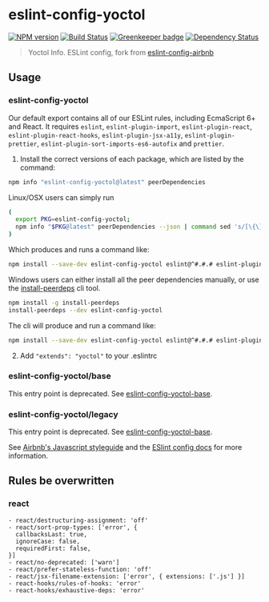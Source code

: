 # eslint-config-yoctol

[![NPM version][npm-image]][npm-url]
[![Build Status][travis-image]][travis-url]
[![Greenkeeper badge](https://badges.greenkeeper.io/Yoctol/eslint-config-yoctol.svg)](https://greenkeeper.io/)
[![Dependency Status][david_img]][david_site]

> Yoctol Info. ESLint config, fork from [eslint-config-airbnb](https://github.com/airbnb/javascript/tree/master/packages/eslint-config-airbnb)

## Usage

### eslint-config-yoctol

Our default export contains all of our ESLint rules, including EcmaScript 6+
and React. It requires `eslint`, `eslint-plugin-import`, `eslint-plugin-react`, `eslint-plugin-react-hooks`, `eslint-plugin-jsx-a11y`, `eslint-plugin-prettier`, `eslint-plugin-sort-imports-es6-autofix` and `prettier`.

1. Install the correct versions of each package, which are listed by the command:

```sh
npm info "eslint-config-yoctol@latest" peerDependencies
```

Linux/OSX users can simply run

```sh
(
  export PKG=eslint-config-yoctol;
  npm info "$PKG@latest" peerDependencies --json | command sed 's/[\{\},]//g ; s/: /@/g' | xargs npm install --save-dev "$PKG@latest"
)
```

Which produces and runs a command like:

```sh
npm install --save-dev eslint-config-yoctol eslint@^#.#.# eslint-plugin-jsx-a11y@^#.#.# eslint-plugin-import@^#.#.# eslint-plugin-react@^#.#.# eslint-plugin-react-hooks@^#.#.# eslint-plugin-prettier@^#.#.# eslint-plugin-sort-imports-es6-autofix@^#.#.#
```

Windows users can either install all the peer dependencies manually, or use the [install-peerdeps](https://github.com/nathanhleung/install-peerdeps) cli tool.

```sh
npm install -g install-peerdeps
install-peerdeps --dev eslint-config-yoctol
```

The cli will produce and run a command like:

```sh
npm install --save-dev eslint-config-yoctol eslint@^#.#.# eslint-plugin-jsx-a11y@^#.#.# eslint-plugin-import@^#.#.# eslint-plugin-react@^#.#.# eslint-plugin-react-hooks@^#.#.# eslint-plugin-prettier@^#.#.# eslint-plugin-sort-imports-es6-autofix@^#.#.#
```

2. Add `"extends": "yoctol"` to your .eslintrc

### eslint-config-yoctol/base

This entry point is deprecated. See [eslint-config-yoctol-base](https://npmjs.com/eslint-config-yoctol-base).

### eslint-config-yoctol/legacy

This entry point is deprecated. See [eslint-config-yoctol-base](https://npmjs.com/eslint-config-yoctol-base).

See [Airbnb's Javascript styleguide](https://github.com/yoctol/javascript) and
the [ESlint config docs](http://eslint.org/docs/user-guide/configuring#extending-configuration-files)
for more information.

## Rules be overwritten

### react

```
- react/destructuring-assignment: 'off'
- react/sort-prop-types: ['error', {
  callbacksLast: true,
  ignoreCase: false,
  requiredFirst: false,
}]
- react/no-deprecated: ['warn']
- react/prefer-stateless-function: 'off'
- react/jsx-filename-extension: ['error', { extensions: ['.js'] }]
- react-hooks/rules-of-hooks: 'error'
- react-hooks/exhaustive-deps: 'error'
```

[npm-image]: https://badge.fury.io/js/eslint-config-yoctol.svg
[npm-url]: https://npmjs.org/package/eslint-config-yoctol
[travis-image]: https://travis-ci.org/Yoctol/eslint-config-yoctol.svg
[travis-url]: https://travis-ci.org/Yoctol/eslint-config-yoctol
[david_img]: https://david-dm.org/Yoctol/eslint-config-yoctol.svg
[david_site]: https://david-dm.org/Yoctol/eslint-config-yoctol
